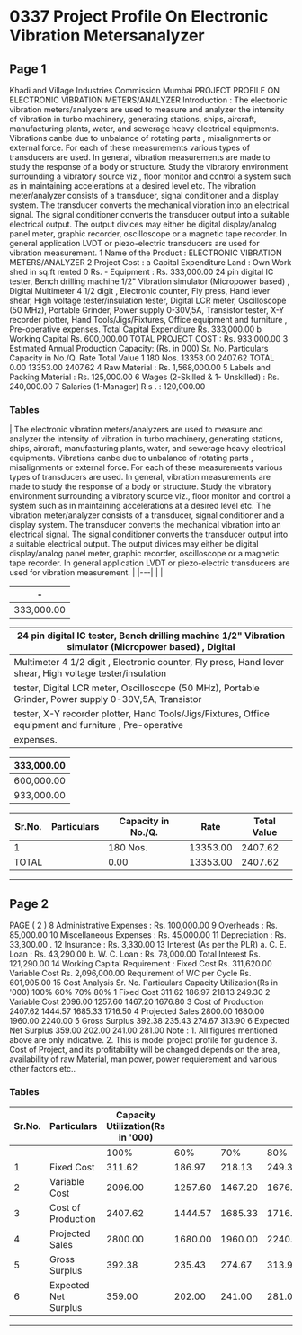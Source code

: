 # 0337 Project Profile On Electronic Vibration Metersanalyzer

## Page 1

Khadi and Village Industries Commission Mumbai PROJECT PROFILE ON ELECTRONIC VIBRATION METERS/ANALYZER Introduction : The electronic vibration meters/analyzers are used to measure and analyzer the intensity of vibration in turbo machinery, generating stations, ships, aircraft, manufacturing plants, water, and sewerage heavy electrical equipments. Vibrations canbe due to unbalance of rotating parts , misalignments or external force. For each of these measurements various types of transducers are used. In general, vibration measurements are made to study the response of a body or structure. Study the vibratory environment surrounding a vibratory source viz., floor monitor and control a system such as in maintaining accelerations at a desired level etc. The vibration meter/analyzer consists of a transducer, signal conditioner and a display system. The transducer converts the mechanical vibration into an electrical signal. The signal conditioner converts the transducer output into a suitable electrical output. The output divices may either be digital display/analog panel meter, graphic recorder, oscilloscope or a magnetic tape recorder. In general application LVDT or piezo-electric transducers are used for vibration measurement. 1 Name of the Product : ELECTRONIC VIBRATION METERS/ANALYZER 2 Project Cost : a Capital Expenditure Land : Own Work shed in sq.ft rented 0 Rs. - Equipment : Rs. 333,000.00 24 pin digital IC tester, Bench drilling machine 1/2" Vibration simulator (Micropower based) , Digital Multimeter 4 1/2 digit , Electronic counter, Fly press, Hand lever shear, High voltage tester/insulation tester, Digital LCR meter, Oscilloscope (50 MHz), Portable Grinder, Power supply 0-30V,5A, Transistor tester, X-Y recorder plotter, Hand Tools/Jigs/Fixtures, Office equipment and furniture , Pre-operative expenses. Total Capital Expenditure Rs. 333,000.00 b Working Capital Rs. 600,000.00 TOTAL PROJECT COST : Rs. 933,000.00 3 Estimated Annual Production Capacity: (Rs. in 000) Sr. No. Particulars Capacity in No./Q. Rate Total Value 1 180 Nos. 13353.00 2407.62 TOTAL 0.00 13353.00 2407.62 4 Raw Material : Rs. 1,568,000.00 5 Labels and Packing Material : Rs. 125,000.00 6 Wages (2-Skilled & 1- Unskilled) : Rs. 240,000.00 7 Salaries (1-Manager) R s . : 120,000.00

### Tables

| The electronic vibration meters/analyzers are used to measure and analyzer the intensity of vibration in turbo
machinery, generating stations, ships, aircraft, manufacturing plants, water, and sewerage heavy electrical
equipments. Vibrations canbe due to unbalance of rotating parts , misalignments or external force. For each of
these measurements various types of transducers are used. In general, vibration measurements are made to study
the response of a body or structure. Study the vibratory environment surrounding a vibratory source viz., floor
monitor and control a system such as in maintaining accelerations at a desired level etc. The vibration
meter/analyzer consists of a transducer, signal conditioner and a display system. The transducer converts the
mechanical vibration into an electrical signal. The signal conditioner converts the transducer output into a suitable
electrical output. The output divices may either be digital display/analog panel meter, graphic recorder,
oscilloscope or a magnetic tape recorder. In general application LVDT or piezo-electric transducers are used for
vibration measurement. |
|---|
|  |

| - |
|---|
| 333,000.00 |

| 24 pin digital IC tester, Bench drilling machine 1/2" Vibration simulator (Micropower based) , Digital |
|---|
| Multimeter 4 1/2 digit , Electronic counter, Fly press, Hand lever shear, High voltage tester/insulation
tester, Digital LCR meter, Oscilloscope (50 MHz), Portable Grinder, Power supply 0-30V,5A, Transistor |
| tester, X-Y recorder plotter, Hand Tools/Jigs/Fixtures, Office equipment and furniture , Pre-operative |
| expenses. |

| 333,000.00 |
|---|
| 600,000.00 |
| 933,000.00 |

| Sr.No. | Particulars | Capacity in No./Q. | Rate | Total Value |
|---|---|---|---|---|
| 1 |  | 180 Nos. | 13353.00 | 2407.62 |
| TOTAL |  | 0.00 | 13353.00 | 2407.62 |

---

## Page 2

PAGE ( 2 ) 8 Administrative Expenses : Rs. 100,000.00 9 Overheads : Rs. 85,000.00 10 Miscellaneous Expenses : Rs. 45,000.00 11 Depreciation : Rs. 33,300.00 . 12 Insurance : Rs. 3,330.00 13 Interest (As per the PLR) a. C. E. Loan : Rs. 43,290.00 b. W. C. Loan : Rs. 78,000.00 Total Interest Rs. 121,290.00 14 Working Capital Requirement : Fixed Cost Rs. 311,620.00 Variable Cost Rs. 2,096,000.00 Requirement of WC per Cycle Rs. 601,905.00 15 Cost Analysis Sr. No. Particulars Capacity Utilization(Rs in '000) 100% 60% 70% 80% 1 Fixed Cost 311.62 186.97 218.13 249.30 2 Variable Cost 2096.00 1257.60 1467.20 1676.80 3 Cost of Production 2407.62 1444.57 1685.33 1716.50 4 Projected Sales 2800.00 1680.00 1960.00 2240.00 5 Gross Surplus 392.38 235.43 274.67 313.90 6 Expected Net Surplus 359.00 202.00 241.00 281.00 Note : 1. All figures mentioned above are only indicative. 2. This is model project profile for guidence 3. Cost of Project, and its profitability will be changed depends on the area, availability of raw Material, man power, power requierement and various other factors etc..

### Tables

| Sr.No. | Particulars | Capacity Utilization(Rs in '000) |  |  |  |
|---|---|---|---|---|---|
|  |  | 100% | 60% | 70% | 80% |
| 1 | Fixed Cost | 311.62 | 186.97 | 218.13 | 249.30 |
| 2 | Variable Cost | 2096.00 | 1257.60 | 1467.20 | 1676.80 |
| 3 | Cost of Production | 2407.62 | 1444.57 | 1685.33 | 1716.50 |
| 4 | Projected Sales | 2800.00 | 1680.00 | 1960.00 | 2240.00 |
| 5 | Gross Surplus | 392.38 | 235.43 | 274.67 | 313.90 |
| 6 | Expected Net Surplus | 359.00 | 202.00 | 241.00 | 281.00 |

---
